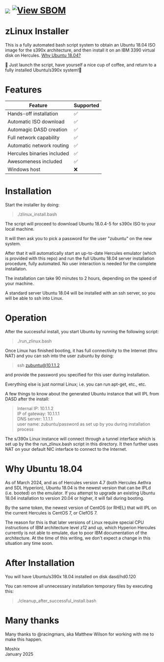 <a href="https://hits.seeyoufarm.com"><img src="https://hits.seeyoufarm.com/api/count/incr/badge.svg?url=https%3A%2F%2Fgithub.com%2Fmoshix%2Fzlinux&count_bg=%2379C83D&title_bg=%23555555&icon=&icon_color=%23E7E7E7&title=hits&edge_flat=false"/></a>
[![View SBOM](https://img.shields.io/badge/sbom.sh-viewSBOM-blue?link=https%3A%2F%2Fsbom.sh%2F10cf520f-2e95-4b9d-9066-c8bdc718efef)](https://sbom.sh/10cf520f-2e95-4b9d-9066-c8bdc718efef)
 <br><br> 
zLinux Installer
================


This is a fully automated bash script system to obtain an Ubuntu 18.04 ISO image for the s390x architecture, and then install it on an IBM 3390 virtual disk on Hercules. [Why Ubuntu 18.04?](https://github.com/moshix/zlinux/blob/main/README.md#why-ubuntu-1804)  

:tada: Just launch the script, have yourself a nice cup of coffee, and return to a fully installed Ubuntu/s390x system!:tada:

Features
========

| Feature                    | Supported          |
| -------------------------- | ------------------ |
| Hands-off installation     | :white_check_mark: |  
| Automatic ISO download     | :white_check_mark: |  
| Automagic DASD creation    | :white_check_mark: |  
| Full network capability    | :white_check_mark: |  
| Automatic network routing  | :white_check_mark: |  
| Hercules binaries included | :white_check_mark: |
| Awesomeness included       | :white_check_mark: | 
| Windows host               | :x:                |  

  

Installation
============

Start the installer by doing:

>./zlinux_install.bash

The script will proceed to download Ubuntu 18.0.4-5 for s390x ISO to your local machine.  

It will then ask you to pick a password for the user "zubuntu" on the new system.

After that it will automatically start an up-to-date Hercules emulator (which is provided with this repo) and run the full Ubuntu 18.04 server installation procedure, fully automated. No user interaction is needed for the complete installaton.  

The installation can take 90 minutes to 2 hours, depending on the speed of your machine.  


A standard server Ubuntu 18.04 will be installed with an ssh server, so you will be able to ssh into Linux. 


Operation
=========

After the successful install, you start Ubuntu by running the following script:

>./run_zlinux.bash

Once Linux has finished booting, it has full connectivity to the Internet (thru NAT) and you can ssh into the user zubuntu by doing:

>ssh zubuntu@10.1.1.2

and provide the password you specified for this user during installation.

Everything else is just normal Linux; i.e. you can run apt-get, etc., etc.

A few things to know about the generated Ubuntu instance that will IPL from DASD after the install:

>Internal IP:   10.1.1.2  
>IP of gateway: 10.1.1.1  
>DNS server:    1.1.1.1  
>user name:     zubuntu/password as set up by you during installation process  

The s/390x Linux instance will connect through a tunnel interface which is set up by the the run_zlinux.bash script in this directory. It then further uses NAT on your default NIC interface to connect to the Internet.



Why Ubuntu 18.04
================

As of March 2024, and as of  Hercules version 4.7 (both Hercules Aethra and SDL Hyperion), Ubuntu 18.04 is the newest version that can be IPLd (i.e. booted) on the emulator. If you attempt to upgrade an existing Ubuntu 18.04 installation to version 20.04 or higher, it will fail during booting.  

By the same token, the newest version of CentOS (or RHEL) that will IPL on the current Hercules is CentOS 7, or ClefOS 7.  

The reason for this is that later versions of Linux require special CPU instructions of IBM architecture level z12 and up, which Hyperion Hercules currently is not able to emulate, due to poor IBM documentation of the architecture. At the time of this writing, we don't expect a change in this situation any time soon. 


After Installation
==================

You will have Ubuntu/s390x 18.04 installed on disk dasd/hd0.120

You can remove all unnecessary installation temporary files by executing this: 

>./cleanup_after_successful_install.bash

Many thanks
===========

Many thanks to @racingmars, aka Matthew Wilson for working with me to make this happen. 


Moshix     
January 2025

